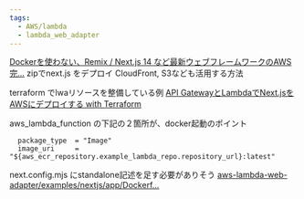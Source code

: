 ```yaml
---
tags:
  - AWS/lambda
  - lambda_web_adapter
---
```


[Dockerを使わない、Remix / Next.js 14 など最新ウェブフレームワークのAWS完...](https://serverless.co.jp/blog/g30vzpio0ww/)
zipでnext.js をデプロイ
CloudFront, S3なども活用する方法

terraform でlwaリソースを整備している例
[API GatewayとLambdaでNext.jsをAWSにデプロイする with Terraform](https://zenn.dev/yamakenji24/articles/deploy-nextjs-with-aws)

aws_lambda_function の下記の２箇所が、docker起動のポイント
```hcl
  package_type  = "Image"
  image_uri     = "${aws_ecr_repository.example_lambda_repo.repository_url}:latest"
```

next.config.mjs にstandalone記述を足す必要がありそう
[aws-lambda-web-adapter/examples/nextjs/app/Dockerf...](https://github.com/awslabs/aws-lambda-web-adapter/blob/main/examples/nextjs/app/Dockerfile)
